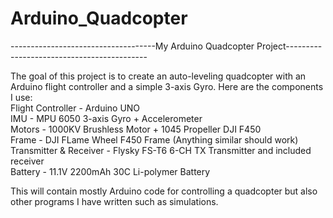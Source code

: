 # Arduino_Quadcopter
------------------------------------My Arduino Quadcopter Project-------------------------------------------

The goal of this project is to create an auto-leveling quadcopter with an Arduino flight controller and a simple 3-axis Gyro.
Here are the components I use:                                                                                                 
Flight Controller - Arduino UNO                                                                                               
IMU - MPU 6050 3-axis Gyro + Accelerometer                                                                                   
Motors - 1000KV Brushless Motor + 1045 Propeller DJI F450                                                                    
Frame - DJI FLame Wheel F450 Frame (Anything similar should work)                                                             
Transmitter & Receiver - Flysky FS-T6 6-CH TX Transmitter and included receiver                                               
Battery - 11.1V 2200mAh 30C Li-polymer Battery                                                                                
                                                                                                                              
This will contain mostly Arduino code for controlling a quadcopter but also other programs I have written such as simulations. 

